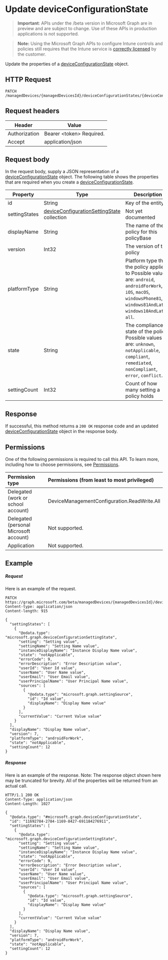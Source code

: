 ﻿# Update deviceConfigurationState

> **Important**: APIs under the /beta version in Microsoft Graph are in preview and are subject to change. Use of these APIs in production applications is not supported.

> **Note:** Using the Microsoft Graph APIs to configure Intune controls and policies still requires that the Intune service is [correctly licensed](https://go.microsoft.com/fwlink/?linkid=839381) by the customer.

Update the properties of a [deviceConfigurationState](../resources/intune_deviceconfig_deviceconfigurationstate.md) object.
## HTTP Request
<!-- {
  "blockType": "ignored"
}
-->
```http
PATCH /managedDevices/{managedDevicesId}/deviceConfigurationStates/{deviceConfigurationStateId}
```

## Request headers
|Header|Value|
|---|---|
|Authorization|Bearer &lt;token&gt; Required.|
|Accept|application/json|

## Request body
In the request body, supply a JSON representation of a [deviceConfigurationState](../resources/intune_deviceconfig_deviceconfigurationstate.md) object.
The following table shows the properties that are required when you create a [deviceConfigurationState](../resources/intune_deviceconfig_deviceconfigurationstate.md).

|Property|Type|Description|
|---|---|---|
|id|String|Key of the entity.|
|settingStates|[deviceConfigurationSettingState](../resources/intune_deviceconfig_deviceconfigurationsettingstate.md) collection|Not yet documented|
|displayName|String|The name of the policy for this policyBase|
|version|Int32|The version of the policy|
|platformType|String|Platform type that the policy applies to Possible values are: `android`, `androidForWork`, `iOS`, `macOS`, `windowsPhone81`, `windows81AndLater`, `windows10AndLater`, `all`.|
|state|String|The compliance state of the policy Possible values are: `unknown`, `notApplicable`, `compliant`, `remediated`, `nonCompliant`, `error`, `conflict`.|
|settingCount|Int32|Count of how many setting a policy holds|

## Response

If successful, this method returns a `200 OK` response code and an updated [deviceConfigurationState](../resources/intune_deviceconfig_deviceconfigurationstate.md) object in the response body.

## Permissions
One of the following permissions is required to call this API. To learn more, including how to choose permissions, see [Permissions](../../../concepts/permissions_reference.md).

|Permission type      | Permissions (from least to most privileged)              | 
|:--------------------|:---------------------------------------------------------| 
|Delegated (work or school account) | DeviceManagementConfiguration.ReadWrite.All    | 
|Delegated (personal Microsoft account) | Not supported.    | 
|Application | Not supported. | 

## Example

##### Request

Here is an example of the request.
```http
PATCH https://graph.microsoft.com/beta/managedDevices/{managedDevicesId}/deviceConfigurationStates/{deviceConfigurationStateId}
Content-type: application/json
Content-length: 915

{
  "settingStates": [
    {
      "@odata.type": "microsoft.graph.deviceConfigurationSettingState",
      "setting": "Setting value",
      "settingName": "Setting Name value",
      "instanceDisplayName": "Instance Display Name value",
      "state": "notApplicable",
      "errorCode": 9,
      "errorDescription": "Error Description value",
      "userId": "User Id value",
      "userName": "User Name value",
      "userEmail": "User Email value",
      "userPrincipalName": "User Principal Name value",
      "sources": [
        {
          "@odata.type": "microsoft.graph.settingSource",
          "id": "Id value",
          "displayName": "Display Name value"
        }
      ],
      "currentValue": "Current Value value"
    }
  ],
  "displayName": "Display Name value",
  "version": 7,
  "platformType": "androidForWork",
  "state": "notApplicable",
  "settingCount": 12
}
```

##### Response

Here is an example of the response. Note: The response object shown here may be truncated for brevity. All of the properties will be returned from an actual call.
```http
HTTP/1.1 200 OK
Content-Type: application/json
Content-Length: 1027

{
  "@odata.type": "#microsoft.graph.deviceConfigurationState",
  "id": "11692784-2784-1169-8427-691184276911",
  "settingStates": [
    {
      "@odata.type": "microsoft.graph.deviceConfigurationSettingState",
      "setting": "Setting value",
      "settingName": "Setting Name value",
      "instanceDisplayName": "Instance Display Name value",
      "state": "notApplicable",
      "errorCode": 9,
      "errorDescription": "Error Description value",
      "userId": "User Id value",
      "userName": "User Name value",
      "userEmail": "User Email value",
      "userPrincipalName": "User Principal Name value",
      "sources": [
        {
          "@odata.type": "microsoft.graph.settingSource",
          "id": "Id value",
          "displayName": "Display Name value"
        }
      ],
      "currentValue": "Current Value value"
    }
  ],
  "displayName": "Display Name value",
  "version": 7,
  "platformType": "androidForWork",
  "state": "notApplicable",
  "settingCount": 12
}
```



